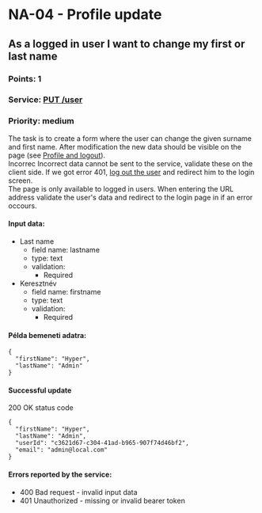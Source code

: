 # NA-04 - Profile update

## As a logged in user I want to change my first or last name

### Points: 1
### Service: [PUT /user](http://localhost:5000/api-doc#/Users/AuthController_updateProfile)
### Priority: medium

The task is to create a form where the user can change the given surname and first name. After modification the new data should be visible on the page (see [Profile and logout](./NA-03.md)).  
Incorrec
Incorrect data cannot be sent to the service, validate these on the client side. If we got error 401, [log out the user](./NA-03.md) and redirect him to the login screen.  
The page is only available to logged in users. When entering the URL address validate the user's data and redirect to the login page in if an error occours.

#### Input data:
- Last name
  - field name: lastname
  - type: text
  - validation:
    - Required
- Keresztnév
  - field name: firstname
  - type: text
  - validation:
    - Required

#### Példa bemeneti adatra:
```
{
  "firstName": "Hyper",
  "lastName": "Admin"
}
```

#### Successful update
200 OK status code
```
{
  "firstName": "Hyper",
  "lastName": "Admin",
  "userId": "c3621d67-c304-41ad-b965-907f74d46bf2",
  "email": "admin@local.com"
}
```

#### Errors reported by the service:
- 400 Bad request - invalid input data
- 401 Unauthorized - missing or invalid bearer token